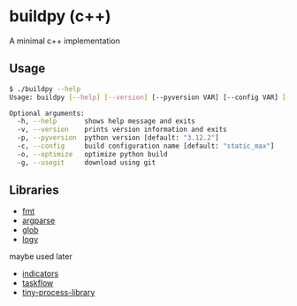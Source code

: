 # buildpy (c++)

A minimal c++ implementation

## Usage

```bash
$ ./buildpy --help
Usage: buildpy [--help] [--version] [--pyversion VAR] [--config VAR] [--optimize] [--usegit]

Optional arguments:
  -h, --help       shows help message and exits 
  -v, --version    prints version information and exits 
  -p, --pyversion  python version [default: "3.12.2"]
  -c, --config     build configuration name [default: "static_max"]
  -o, --optimize   optimize python build 
  -g, --usegit     download using git 
```


## Libraries

- [fmt](https://github.com/fmtlib/fmt)
- [argparse](https://github.com/p-ranav/argparse)
- [glob](https://github.com/p-ranav/glob)
- [logy](https://github.com/squillero/logy)

maybe used later

- [indicators](https://github.com/p-ranav/indicators)
- [taskflow](https://github.com/taskflow/taskflow)
- [tiny-process-library](https://gitlab.com/eidheim/tiny-process-library)

